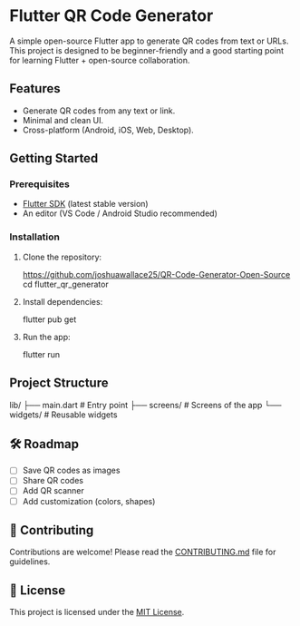 
# Flutter QR Code Generator

A simple open-source Flutter app to generate QR codes from text or URLs.  
This project is designed to be beginner-friendly and a good starting point for learning Flutter + open-source collaboration.

##  Features
- Generate QR codes from any text or link.
- Minimal and clean UI.
- Cross-platform (Android, iOS, Web, Desktop).

##  Getting Started

### Prerequisites
- [Flutter SDK](https://docs.flutter.dev/get-started/install) (latest stable version)
- An editor (VS Code / Android Studio recommended)

### Installation
1. Clone the repository:

   https://github.com/joshuawallace25/QR-Code-Generator-Open-Source
   cd flutter_qr_generator


2. Install dependencies:

   flutter pub get

3. Run the app:


   flutter run


##  Project Structure


lib/
 ├── main.dart        # Entry point
 ├── screens/         # Screens of the app
 └── widgets/         # Reusable widgets



## 🛠️ Roadmap

* [ ] Save QR codes as images
* [ ] Share QR codes
* [ ] Add QR scanner
* [ ] Add customization (colors, shapes)

## 🤝 Contributing

Contributions are welcome! Please read the [CONTRIBUTING.md](CONTRIBUTING.md) file for guidelines.

## 📄 License

This project is licensed under the [MIT License](LICENSE).


